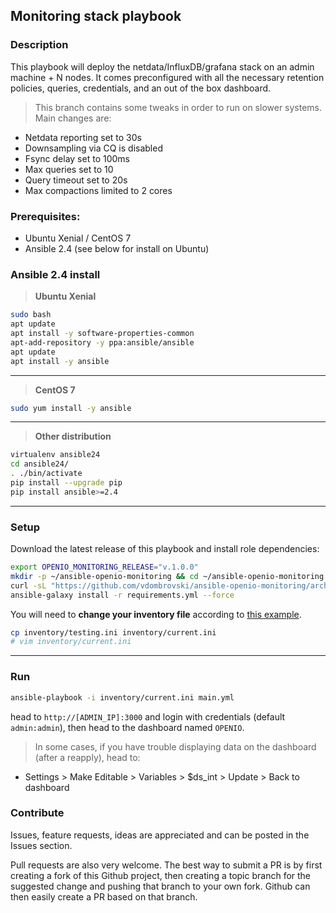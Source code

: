 Monitoring stack playbook
---

### Description

This playbook will deploy the netdata/InfluxDB/grafana stack on an admin machine + N nodes. It comes preconfigured
with all the necessary retention policies, queries, credentials, and an out of the box dashboard.

> This branch contains some tweaks in order to run on slower systems. Main changes are:
- Netdata reporting set to 30s
- Downsampling via CQ is disabled
- Fsync delay set to 100ms
- Max queries set to 10
- Query timeout set to 20s
- Max compactions limited to 2 cores


### Prerequisites:

- Ubuntu Xenial / CentOS 7
- Ansible 2.4 (see below for install on Ubuntu)

### Ansible 2.4 install

> **Ubuntu Xenial**
```sh
sudo bash
apt update
apt install -y software-properties-common
apt-add-repository -y ppa:ansible/ansible
apt update
apt install -y ansible
```

---

> **CentOS 7**
```sh
sudo yum install -y ansible
```

---

> **Other distribution**
```sh
virtualenv ansible24
cd ansible24/
. ./bin/activate
pip install --upgrade pip
pip install ansible>=2.4
```

---

### Setup

Download the latest release of this playbook and install role dependencies:

```sh
export OPENIO_MONITORING_RELEASE="v.1.0.0"
mkdir -p ~/ansible-openio-monitoring && cd ~/ansible-openio-monitoring
curl -sL "https://github.com/vdombrovski/ansible-openio-monitoring/archive/$OPENIO_MONITORING_RELEASE.tar.gz" | tar xz --strip-components=1
ansible-galaxy install -r requirements.yml --force
```

You will need to **change your inventory file** according to [this example](inventory/testing.ini).

```sh
cp inventory/testing.ini inventory/current.ini
# vim inventory/current.ini
```

---

### Run

```sh
ansible-playbook -i inventory/current.ini main.yml
```

head to `http://[ADMIN_IP]:3000` and login with credentials (default `admin:admin`), then head to the dashboard named `OPENIO`.

> In some cases, if you have trouble displaying data on the dashboard (after a reapply), head to:
- Settings > Make Editable > Variables > $ds_int > Update > Back to dashboard

### Contribute

Issues, feature requests, ideas are appreciated and can be posted in the Issues section.

Pull requests are also very welcome. The best way to submit a PR is by first creating a fork of this Github project, then creating a topic branch for the suggested change and pushing that branch to your own fork. Github can then easily create a PR based on that branch.
